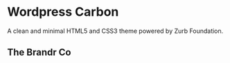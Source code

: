 # Wordpress Carbon

A clean and minimal HTML5 and CSS3 theme powered by Zurb 
Foundation.

## The Brandr Co